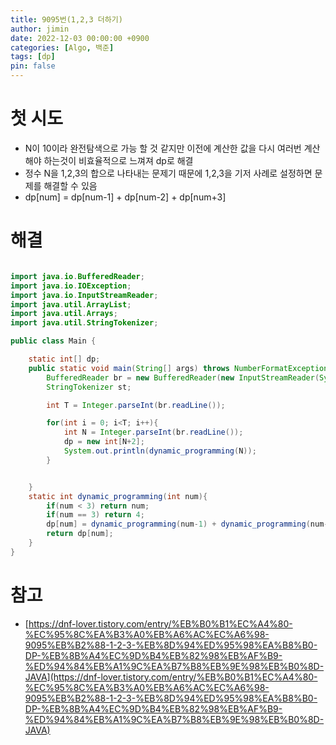 ```yaml
---
title: 9095번(1,2,3 더하기)
author: jimin
date: 2022-12-03 00:00:00 +0900
categories: [Algo, 백준]
tags: [dp]
pin: false
---
```


# 첫 시도

 - N이 10이라 완전탐색으로 가능 할 것 같지만 이전에 계산한 값을 다시 여러번 계산해야 하는것이 비효율적으로 느껴져 dp로 해결
 - 정수 N을 1,2,3의 합으로 나타내는 문제기 때문에 1,2,3을 기저 사례로 설정하면 문제를 해결할 수 있음
 - dp[num] = dp[num-1] + dp[num-2] + dp[num+3]

# 해결

```java

import java.io.BufferedReader;
import java.io.IOException;
import java.io.InputStreamReader;
import java.util.ArrayList;
import java.util.Arrays;
import java.util.StringTokenizer;

public class Main {

    static int[] dp;
    public static void main(String[] args) throws NumberFormatException, IOException {
        BufferedReader br = new BufferedReader(new InputStreamReader(System.in));
        StringTokenizer st;

        int T = Integer.parseInt(br.readLine());

        for(int i = 0; i<T; i++){
            int N = Integer.parseInt(br.readLine());
            dp = new int[N+2];
            System.out.println(dynamic_programming(N));
        }


    }
    static int dynamic_programming(int num){
        if(num < 3) return num;
        if(num == 3) return 4;
        dp[num] = dynamic_programming(num-1) + dynamic_programming(num-2) + dynamic_programming(num-3);
        return dp[num];
    }
}
```

# 참고

 - [https://dnf-lover.tistory.com/entry/%EB%B0%B1%EC%A4%80-%EC%95%8C%EA%B3%A0%EB%A6%AC%EC%A6%98-9095%EB%B2%88-1-2-3-%EB%8D%94%ED%95%98%EA%B8%B0-DP-%EB%8B%A4%EC%9D%B4%EB%82%98%EB%AF%B9-%ED%94%84%EB%A1%9C%EA%B7%B8%EB%9E%98%EB%B0%8D-JAVA](https://dnf-lover.tistory.com/entry/%EB%B0%B1%EC%A4%80-%EC%95%8C%EA%B3%A0%EB%A6%AC%EC%A6%98-9095%EB%B2%88-1-2-3-%EB%8D%94%ED%95%98%EA%B8%B0-DP-%EB%8B%A4%EC%9D%B4%EB%82%98%EB%AF%B9-%ED%94%84%EB%A1%9C%EA%B7%B8%EB%9E%98%EB%B0%8D-JAVA)